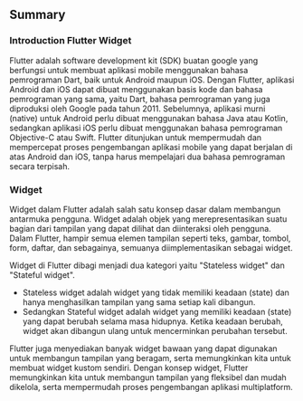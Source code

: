 ## Summary

### Introduction Flutter Widget
 Flutter adalah software development kit (SDK) buatan google yang berfungsi untuk membuat aplikasi mobile menggunakan bahasa pemrograman Dart, baik untuk Android maupun iOS. Dengan Flutter, aplikasi Android dan iOS dapat dibuat menggunakan basis kode dan bahasa pemrograman yang sama, yaitu Dart, bahasa pemrograman yang juga diproduksi oleh Google pada tahun 2011. Sebelumnya, aplikasi murni (native) untuk Android perlu dibuat menggunakan bahasa Java atau Kotlin, sedangkan aplikasi iOS perlu dibuat menggunakan bahasa pemrograman Objective-C atau Swift. Flutter ditunjukan untuk mempermudah dan mempercepat proses pengembangan aplikasi mobile yang dapat berjalan di atas Android dan iOS, tanpa harus mempelajari dua bahasa pemrograman secara terpisah.

### Widget
 Widget dalam Flutter adalah salah satu konsep dasar dalam membangun antarmuka pengguna. Widget adalah objek yang merepresentasikan suatu bagian dari tampilan yang dapat dilihat dan diinteraksi oleh pengguna. Dalam Flutter, hampir semua elemen tampilan seperti teks, gambar, tombol, form, daftar, dan sebagainya, semuanya diimplementasikan sebagai widget.

 Widget di Flutter dibagi menjadi dua kategori yaitu "Stateless widget" dan "Stateful widget". 
 - Stateless widget adalah widget yang tidak memiliki keadaan (state) dan hanya menghasilkan tampilan yang sama setiap kali dibangun. 
 - Sedangkan Stateful widget adalah widget yang memiliki keadaan (state) yang dapat berubah selama masa hidupnya. Ketika keadaan        berubah, widget akan dibangun ulang untuk mencerminkan perubahan tersebut.

 Flutter juga menyediakan banyak widget bawaan yang dapat digunakan untuk membangun tampilan yang beragam, serta memungkinkan kita untuk membuat widget kustom sendiri. Dengan konsep widget, Flutter memungkinkan kita untuk membangun tampilan yang fleksibel dan mudah dikelola, serta mempermudah proses pengembangan aplikasi multiplatform.
